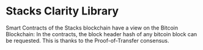 # Stacks Clarity Library

Smart Contracts of the Stacks blockchain have a view on the Bitcoin Blockchain: In the contracts, the block header hash of any bitcoin block can be requested. This is thanks to the Proof-of-Transfer consensus.
